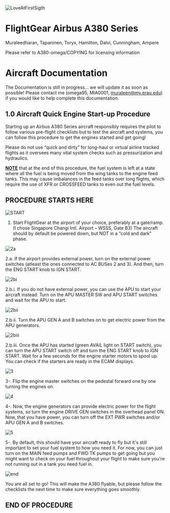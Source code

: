 ![LoveAtFirstSigth](https://raw.githubusercontent.com/FGMEMBERS/A380-omega/master/documentation-images/Loveatfirstsigth.png)

FlightGear Airbus A380 Series
=============================

Muraleedharan, Tapaninen, Toryx, Hamilton, Dalvi, Cunningham, Ampere

Please refer to A380-omega/COPYING for licensing information

Aircraft Documentation
======================

The Documentation is still in progress... we will update it as soon as possible! Please contact me (omega95, MIA0001, muraleen@my.erau.edu) if you would like to help complete this documentation.

1.0 Aircraft Quick Engine Start-up Procedure
--------------------------------------------

Starting up an Airbus A380 Series aircraft responsibly requires the pilot to follow various pre-flight checklists but to test the aircraft and systems, you can follow this procedure to get the engines started and get going!

Please do not use “quick and dirty” for long-haul or virtual airline tracked flights as it oversees many vital system checks such as pressurization and hydraulics.

<b><u>NOTE</u></b> that at the end of this procedure, the fuel system is left at a state where all the fuel is being moved from the wing tanks to the engine feed tanks. This may cause imbalances in the feed tanks over long flights, which require the use of XFR or CROSSFEED tanks to even out the fuel levels.

PROCEDURE STARTS HERE
---------------------

![START](https://raw.githubusercontent.com/FGMEMBERS/A380-omega/master/documentation-images/ProccedureStarts.png)

1. Start FlightGear at the airport of your choice, preferably at a gate/ramp. (I chose Singapore Changi Intl. Airport – WSSS, Gate B3) The aircraft should by default be powered down, but NOT in a “cold and dark” phase.

![2a](https://raw.githubusercontent.com/FGMEMBERS/A380-omega/master/documentation-images/buttons2a.png)

2.a.  If the airport provides external power, turn on the external power switches (atleast the ones connected to AC BUSes 2 and 3). And then, turn the ENG START knob to IGN START.

![2bi](https://raw.githubusercontent.com/FGMEMBERS/A380-omega/master/documentation-images/buttons2bi.png)

2.b.i.	If you do not have external power, you can use the APU to start your aircraft instead. Turn on the APU MASTER SW and APU START switches and wait for the APU to start.

![2bii](https://raw.githubusercontent.com/FGMEMBERS/A380-omega/master/documentation-images/buttons2bii.png)

2.b.ii.	Turn the APU GEN A and B switches on to get electric power from the APU generators.

![2biii](https://raw.githubusercontent.com/FGMEMBERS/A380-omega/master/documentation-images/buttons2biii.png)

2.b.iii.  Once the APU has started (green AVAIL light on START switch), you can turn the APU START switch off and turn the ENG START knob to IGN START. Wait for a few seconds for the engine starter motors to spool up. You can check if the starters are ready in the ECAM displays.

![3](https://raw.githubusercontent.com/FGMEMBERS/A380-omega/master/documentation-images/buttons3.png)

3-.  Flip the engine master switches on the pedestal forward one by one turning the engines on.

![4](https://raw.githubusercontent.com/FGMEMBERS/A380-omega/master/documentation-images/buttons4.png)

4-.  Now, the engine generators can provide electric power for the flight systems, so turn the engine DRIVE GEN switches in the overhead panel ON. Now, that you have power, you can turn off the EXT PWR switches and/or APU GEN A and B switches.

![5](https://raw.githubusercontent.com/FGMEMBERS/A380-omega/master/documentation-images/buttons5.png)

5-.  By default, this should have your aircraft ready to fly but it's still important to set your fuel system to how you need it. For now, you can just turn on the MAIN feed pumps and FWD TK pumps to get going but you might want to check on your fuel throughout your flight to make sure you're not running out in a tank you need fuel in.

![end](https://raw.githubusercontent.com/FGMEMBERS/A380-omega/master/documentation-images/ProccedureEnds.png)

You are all set to go! This will make the A380 flyable, but please follow the checklists the next time to make sure everything goes smoothly.

END OF PROCEDURE
----------------
